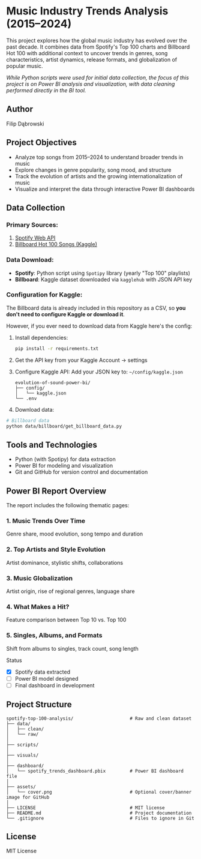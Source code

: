 # Music Industry Trends Analysis (2015–2024)

This project explores how the global music industry has evolved over the past decade. It combines data from Spotify's Top 100 charts and Billboard Hot 100 with additional context to uncover trends in genres, song characteristics, artist dynamics, release formats, and globalization of popular music.

*While Python scripts were used for initial data collection, the focus of this project is on Power BI analysis and visualization, with data cleaning performed directly in the BI tool.*

## Author  
Filip Dąbrowski

## Project Objectives

- Analyze top songs from 2015–2024 to understand broader trends in music
- Explore changes in genre popularity, song mood, and structure
- Track the evolution of artists and the growing internationalization of music
- Visualize and interpret the data through interactive Power BI dashboards

## Data Collection

### **Primary Sources**:
1. [Spotify Web API](https://developer.spotify.com/documentation/web-api/)
2. [Billboard Hot 100 Songs (Kaggle)](https://www.kaggle.com/datasets/dhruvildave/billboard-the-hot-100-songs)

### **Data Download**:
- **Spotify**: Python script using `Spotipy` library (yearly "Top 100" playlists)
- **Billboard**: Kaggle dataset downloaded via `kagglehub` with JSON API key

### Configuration for Kaggle:
The Billboard data is already included in this repository as a CSV, so **you don't need to configure Kaggle or download it**.

However, if you ever need to download data from Kaggle here's the config:

1. Install dependencies:  
   ```bash
   pip install -r requirements.txt

2. Get the API key from your Kaggle Account → settings
3. Configure Kaggle API:
Add your JSON key to:
`~/config/kaggle.json`

    ```File structure should look like this: 
    evolution-of-sound-power-bi/
    ├── config/
    │   └── kaggle.json
    └── .env
   ```

3. Download data:
```bash
# Billboard data
python data/billboard/get_billboard_data.py
```

## Tools and Technologies

- Python (with Spotipy) for data extraction
- Power BI for modeling and visualization
- Git and GitHub for version control and documentation

## Power BI Report Overview
The report includes the following thematic pages:

### 1. Music Trends Over Time  
Genre share, mood evolution, song tempo and duration

### 2. Top Artists and Style Evolution  
Artist dominance, stylistic shifts, collaborations

### 3. Music Globalization  
Artist origin, rise of regional genres, language share

### 4. What Makes a Hit?  
Feature comparison between Top 10 vs. Top 100

### 5. Singles, Albums, and Formats  
Shift from albums to singles, track count, song length

Status

- [x] Spotify data extracted  
- [ ] Power BI model designed  
- [ ] Final dashboard in development

## Project Structure

```plaintext
spotify-top-100-analysis/                     # Raw and clean dataset
├── data/
│   ├── clean/
│   └── raw/
│
├── scripts/
│
├── visuals/
│
├── dashboard/
│   └── spotify_trends_dashboard.pbix         # Power BI dashboard file
│
├── assets/
│   └── cover.png                             # Optional cover/banner image for GitHub
│
├── LICENSE                                   # MIT license
├── README.md                                 # Project documentation
└── .gitignore                                # Files to ignore in Git
```

## License

MIT License